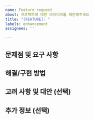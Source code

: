 ```yaml
---
name: Feature request
about: 프로젝트에 대한 아이디어를 제안해주세요
title: "[FEATURE]: "
labels: enhancement
assignees: ''

---
```


## 문제점 및 요구 사항

## 해결/구현 방법

## 고려 사항 및 대안 (선택)

## 추가 정보 (선택)

